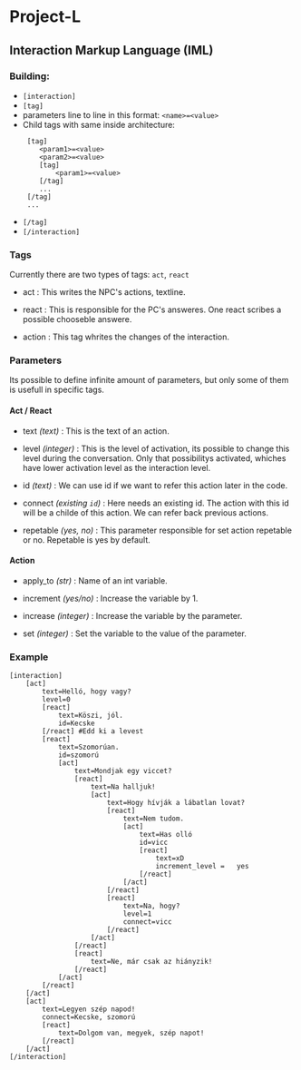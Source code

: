 # Project-L

## **Interaction Markup Language (IML)**
### Building:
 - `[interaction]`
 - `[tag]`
  - parameters line to line in this format: `<name>=<value>`
  - Child tags with same inside architecture:
    ```
     [tag]
        <param1>=<value>
        <param2>=<value>
        [tag]
            <param1>=<value>
        [/tag]
        ...
     [/tag]
     ...
     ```
 - `[/tag]`
 - `[/interaction]`

### Tags
Currently there are two types of tags: `act`, `react`

- act
: This writes the NPC's actions, textline.

- react
: This is responsible for the PC's answeres. One react scribes a possible chooseble answere.

- action
: This tag whrites the changes of the interaction.

### Parameters
Its possible to define infinite amount of parameters, but only some of them is usefull in specific tags.

#### Act / React
- text *(text)*
: This is the text of an action. 

- level *(integer)*
: This is the level of activation, its possible to change this level during the conversation. Only that possibilitys activated, whiches have lower activation level as the interaction level.

- id *(text)*
: We can use id if we want to refer this action later in the code. 

- connect *(existing `id`)*
: Here needs an existing id. The action with this id will be a childe of this action. We can refer back previous actions.

- repetable *(yes, no)*
: This parameter responsible for set action repetable or no. Repetable is yes by default. 

#### Action
- apply_to *(str)*
: Name of an int variable.

- increment *(yes/no)*
: Increase the variable by 1.

- increase *(integer)*
: Increase the variable by the parameter.

- set *(integer)*
: Set the variable to the value of the parameter.

### Example
```
[interaction]
    [act]
        text=Helló, hogy vagy?
        level=0
        [react]
            text=Köszi, jól.
            id=Kecske
        [/react] #Edd ki a levest
        [react]
            text=Szomorúan.
            id=szomorú
            [act]
                text=Mondjak egy viccet?
                [react]
                    text=Na halljuk!
                    [act]
                        text=Hogy hívják a lábatlan lovat?
                        [react]
                            text=Nem tudom.
                            [act]
                                text=Has olló
                                id=vicc
                                [react]
                                    text=xD
                                    increment_level =   yes
                                [/react]
                            [/act]
                        [/react]
                        [react]
                            text=Na, hogy?
                            level=1
                            connect=vicc
                        [/react]
                    [/act]
                [/react]
                [react]
                    text=Ne, már csak az hiányzik!
                [/react]
            [/act]
        [/react]
    [/act]
    [act]
        text=Legyen szép napod!
        connect=Kecske, szomorú
        [react]
            text=Dolgom van, megyek, szép napot!
        [/react]
    [/act]
[/interaction]
```